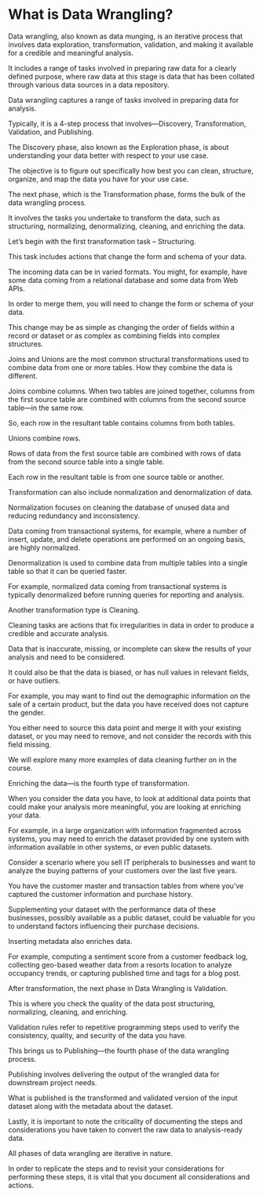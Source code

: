 # What is Data Wrangling?

Data wrangling, also known as data munging, is an iterative process that involves data exploration, transformation, validation, and making it available for a credible and meaningful analysis. 

It includes a range of tasks involved in preparing raw data for a clearly defined purpose, where raw data at this stage is data that has been collated through various data sources in a data repository. 

Data wrangling captures a range of tasks involved in preparing data for analysis. 

Typically, it is a 4-step process that involves—Discovery, Transformation, Validation, and Publishing. 

The Discovery phase, also known as the Exploration phase, is about understanding your data better with respect to your use case. 

The objective is to figure out specifically how best you can clean, structure, organize, and map the data you have for your use case. 

The next phase, which is the Transformation phase, forms the bulk of the data wrangling process. 

It involves the tasks you undertake to transform the data, such as structuring, normalizing, denormalizing, cleaning, and enriching the data. 

Let’s begin with the first transformation task – Structuring. 

This task includes actions that change the form and schema of your data. 

The incoming data can be in varied formats. You might, for example, have some data coming from a relational database and some data from Web APIs. 

In order to merge them, you will need to change the form or schema of your data. 

This change may be as simple as changing the order of fields within a record or dataset or as complex as combining fields into complex structures. 

Joins and Unions are the most common structural transformations used to combine data from one or more tables. How they combine the data is different. 

Joins combine columns. When two tables are joined together, columns from the first source table are combined with columns from the second source table—in the same row. 

So, each row in the resultant table contains columns from both tables. 

Unions combine rows. 

Rows of data from the first source table are combined with rows of data from the second source table into a single table. 

Each row in the resultant table is from one source table or another. 

Transformation can also include normalization and denormalization of data. 

Normalization focuses on cleaning the database of unused data and reducing redundancy and inconsistency. 

Data coming from transactional systems, for example, where a number of insert, update, and delete operations are performed on an ongoing basis, are highly normalized.

Denormalization is used to combine data from multiple tables into a single table so that it can be queried faster. 

For example, normalized data coming from transactional systems is typically denormalized before running queries for reporting and analysis. 

Another transformation type is Cleaning. 

Cleaning tasks are actions that fix irregularities in data in order to produce a credible and accurate analysis. 

Data that is inaccurate, missing, or incomplete can skew the results of your analysis and need to be considered. 

It could also be that the data is biased, or has null values in relevant fields, or have outliers. 

For example, you may want to find out the demographic information on the sale of a certain product, but the data you have received does not capture the gender. 

You either need to source this data point and merge it with your existing dataset, or you may need to remove, and not consider the records with this field missing. 

We will explore many more examples of data cleaning further on in the course. 

Enriching the data—is the fourth type of transformation. 

When you consider the data you have, to look at additional data points that could make your analysis more meaningful, you are looking at enriching your data. 

For example, in a large organization with information fragmented across systems, you may need to enrich the dataset provided by one system with information available in other systems, or even public datasets. 

Consider a scenario where you sell IT peripherals to businesses and want to analyze the buying patterns of your customers over the last five years. 

You have the customer master and transaction tables from where you’ve captured the customer information and purchase history. 

Supplementing your dataset with the performance data of these businesses, possibly available as a public dataset, could be valuable for you to understand factors influencing their purchase decisions. 

Inserting metadata also enriches data. 

For example, computing a sentiment score from a customer feedback log, collecting geo-based weather data from a resorts location to analyze occupancy trends, or capturing published time and tags for a blog post. 

After transformation, the next phase in Data Wrangling is Validation. 

This is where you check the quality of the data post structuring, normalizing, cleaning, and enriching. 

Validation rules refer to repetitive programming steps used to verify the consistency, quality, and security of the data you have. 

This brings us to Publishing—the fourth phase of the data wrangling process. 

Publishing involves delivering the output of the wrangled data for downstream project needs. 

What is published is the transformed and validated version of the input dataset along with the metadata about the dataset. 

Lastly, it is important to note the criticality of documenting the steps and considerations you have taken to convert the raw data to analysis-ready data. 

All phases of data wrangling are iterative in nature. 

In order to replicate the steps and to revisit your considerations for performing these steps, it is vital that you document all considerations and actions.
